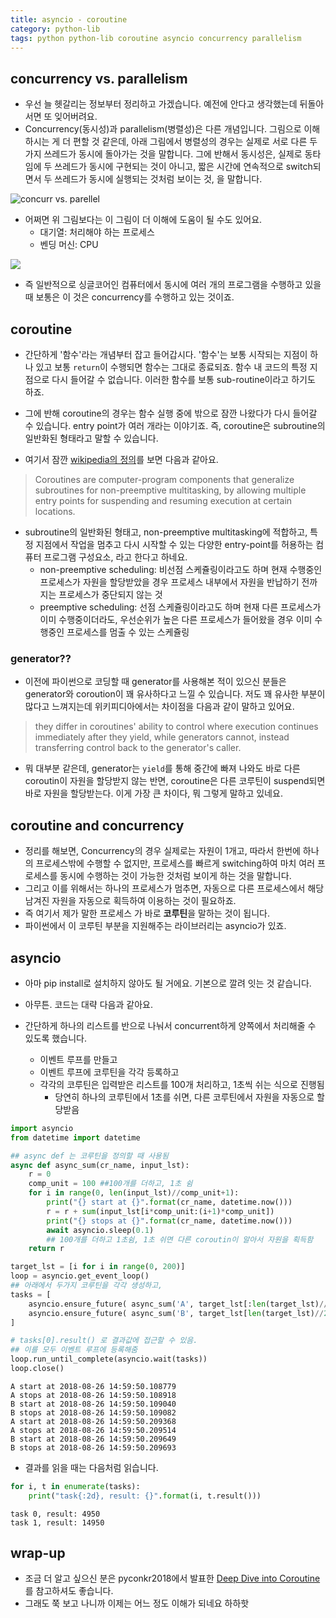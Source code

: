 ```yaml
---
title: asyncio - coroutine
category: python-lib
tags: python python-lib coroutine asyncio concurrency parallelism 
---
```


## concurrency vs. parallelism 

- 우선 늘 헷갈리는 정보부터 정리하고 가겠습니다. 예전에 안다고 생각했는데 뒤돌아서면 또 잊어버려요. 
- Concurrency(동시성)과 parallelism(병렬성)은 다른 개념입니다. 그림으로 이해하시는 게 더 편할 것 같은데, 아래 그림에서 병렬성의 경우는 실제로 서로 다른 두 가지 쓰레드가 동시에 돌아가는 것을 말합니다. 그에 반해서 동시성은, 실제로 동타임에 두 쓰레드가 동시에 구현되는 것이 아니고, 짧은 시간에 연속적으로 switch되면서 두 쓰레드가 동시에 실행되는 것처럼 보이는 것, 을 말합니다. 

![concurr vs. parellel](https://www.google.co.kr/url?sa=i&rct=j&q=&esrc=s&source=images&cd=&cad=rja&uact=8&ved=2ahUKEwiGkYuz-4ndAhXZEXAKHWMxCOwQjRx6BAgBEAU&url=https%3A%2F%2Fbrianchan.us%2F2017%2F05%2F27%2Fconcurrency-vs-parallelism%2F&psig=AOvVaw2bKIxy18oDiyfGOaUbTzcY&ust=1535346964218575)

- 어쩌면 위 그림보다는 이 그림이 더 이해에 도움이 될 수도 있어요.
    - 대기열: 처리해야 하는 프로세스 
    - 벤딩 머신: CPU

![](https://www.google.co.kr/url?sa=i&rct=j&q=&esrc=s&source=images&cd=&cad=rja&uact=8&ved=2ahUKEwjUo8qO_IndAhUOUN4KHTRJCzAQjRx6BAgBEAU&url=https%3A%2F%2Fmedium.com%2F%40deepshig%2Fconcurrency-vs-parallelism-4a99abe9efb8&psig=AOvVaw2bKIxy18oDiyfGOaUbTzcY&ust=1535346964218575)

- 즉 일반적으로 싱글코어인 컴퓨터에서 동시에 여러 개의 프로그램을 수행하고 있을때 보통은 이 것은 concurrency를 수행하고 있는 것이죠. 

## coroutine

- 간단하게 '함수'라는 개념부터 잡고 들어갑시다. '함수'는 보통 시작되는 지점이 하나 있고 보통 `return`이 수행되면 함수는 그대로 종료되죠. 함수 내 코드의 특정 지점으로 다시 들어갈 수 없습니다. 이러한 함수를 보통 sub-routine이라고 하기도 하죠. 
- 그에 반해 coroutine의 경우는 함수 실행 중에 밖으로 잠깐 나왔다가 다시 들어갈 수 있습니다. entry point가 여러 개라는 이야기죠. 즉, coroutine은 subroutine의 일반화된 형태라고 말할 수 있습니다. 

- 여기서 잠깐 [wikipedia의 정의](https://en.wikipedia.org/wiki/Coroutine#Comparison_with_subroutines)를 보면 다음과 같아요. 

> Coroutines are computer-program components that generalize subroutines for non-preemptive multitasking, by allowing multiple entry points for suspending and resuming execution at certain locations.

- subroutine의 일반화된 형태고, non-preemptive multitasking에 적합하고, 특정 지점에서 작업을 멈추고 다시 시작할 수 있는 다양한 entry-point를 허용하는 컴퓨터 프로그램 구성요소, 라고 한다고 하네요. 
    - non-preemptive scheduling: 비선점 스케쥴링이라고도 하며 현재 수행중인 프로세스가 자원을 할당받았을 경우 프로세스 내부에서 자원을 반납하기 전까지는 프로세스가 중단되지 않는 것
    - preemptive scheduling: 선점 스케쥴링이라고도 하며 현재 다른 프로세스가 이미 수행중이더라도, 우선순위가 높은 다른 프로세스가 들어왔을 경우 이미 수행중인 프로세스를 멈출 수 있는 스케쥴링

### generator??

- 이전에 파이썬으로 코딩할 때 generator를 사용해본 적이 있으신 분들은 generator와 coroution이 꽤 유사하다고 느낄 수 있습니다. 저도 꽤 유사한 부분이 많다고 느껴지는데 위키피디아에서는 차이점을 다음과 같이 말하고 있어요.

> they differ in coroutines' ability to control where execution continues immediately after they yield, while generators cannot, instead transferring control back to the generator's caller.

- 뭐 대부분 같은데, generator는 `yield`를 통해 중간에 빠져 나와도 바로 다른 coroutin이 자원을 할당받지 않는 반면, coroutine은 다른 코루틴이 suspend되면 바로 자원을 할당받는다. 이게 가장 큰 차이다, 뭐 그렇게 말하고 있네요. 


## coroutine and concurrency 

- 정리를 해보면, Concurrency의 경우 실제로는 자원이 1개고, 따라서 한번에 하나의 프로세스밖에 수행할 수 없지만, 프로세스를 빠르게 switching하여 마치 여러 프로세스를 동시에 수행하는 것이 가능한 것처럼 보이게 하는 것을 말합니다. 
- 그리고 이를 위해서는 하나의 프로세스가 멈추면, 자동으로 다른 프로세스에서 해당 남겨진 자원을 자동으로 획득하여 이용하는 것이 필요하죠. 
- 즉 여기서 제가 말한 프로세스 가 바로 **코루틴**을 말하는 것이 됩니다. 
- 파이썬에서 이 코루틴 부분을 지원해주는 라이브러리는 asyncio가 있죠. 

## asyncio

- 아마 pip install로 설치하지 않아도 될 거에요. 기본으로 깔려 잇는 것 같습니다. 
- 아무튼. 코드는 대략 다음과 같아요. 

- 간단하게 하나의 리스트를 반으로 나눠서 concurrent하게 양쪽에서 처리해줄 수 있도록 했습니다. 
    - 이벤트 루프를 만들고 
    - 이벤트 루프에 코루틴을 각각 등록하고 
    - 각각의 코루틴은 입력받은 리스트를 100개 처리하고, 1초씩 쉬는 식으로 진행됨 
        - 당연히 하나의 코루틴에서 1초를 쉬면, 다른 코루틴에서 자원을 자동으로 할당받음 

```python
import asyncio
from datetime import datetime

## async def 는 코루틴을 정의할 때 사용됨 
async def async_sum(cr_name, input_lst):
    r = 0 
    comp_unit = 100 ##100개를 더하고, 1초 쉼     
    for i in range(0, len(input_lst)//comp_unit+1):
        print("{} start at {}".format(cr_name, datetime.now()))
        r = r + sum(input_lst[i*comp_unit:(i+1)*comp_unit])
        print("{} stops at {}".format(cr_name, datetime.now()))
        await asyncio.sleep(0.1)
        ## 100개를 더하고 1초쉼, 1초 쉬면 다른 coroutin이 알아서 자원을 획득함 
    return r

target_lst = [i for i in range(0, 200)]
loop = asyncio.get_event_loop()
## 아래에서 두가지 코루틴을 각각 생성하고, 
tasks = [  
    asyncio.ensure_future( async_sum('A', target_lst[:len(target_lst)//2]) ), 
    asyncio.ensure_future( async_sum('B', target_lst[len(target_lst)//2:]) ),
]

# tasks[0].result() 로 결과값에 접근할 수 있음. 
## 이를 모두 이벤트 루프에 등록해줌
loop.run_until_complete(asyncio.wait(tasks))  
loop.close()
```

```
A start at 2018-08-26 14:59:50.108779
A stops at 2018-08-26 14:59:50.108918
B start at 2018-08-26 14:59:50.109040
B stops at 2018-08-26 14:59:50.109082
A start at 2018-08-26 14:59:50.209368
A stops at 2018-08-26 14:59:50.209514
B start at 2018-08-26 14:59:50.209649
B stops at 2018-08-26 14:59:50.209693
```

- 결과를 읽을 때는 다음처럼 읽습니다. 

```python
for i, t in enumerate(tasks):
    print("task{:2d}, result: {}".format(i, t.result()))
```

```
task 0, result: 4950
task 1, result: 14950
```

## wrap-up

- 조금 더 알고 싶으신 분은 pyconkr2018에서 발표한 [Deep Dive into Coroutine](https://www.slideshare.net/daykim7/pyconkr-2018-deep-dive-into-coroutine-110194978/1)를 참고하셔도 좋습니다. 
- 그래도 쭉 보고 나니까 이제는 어느 정도 이해가 되네요 하하핫
